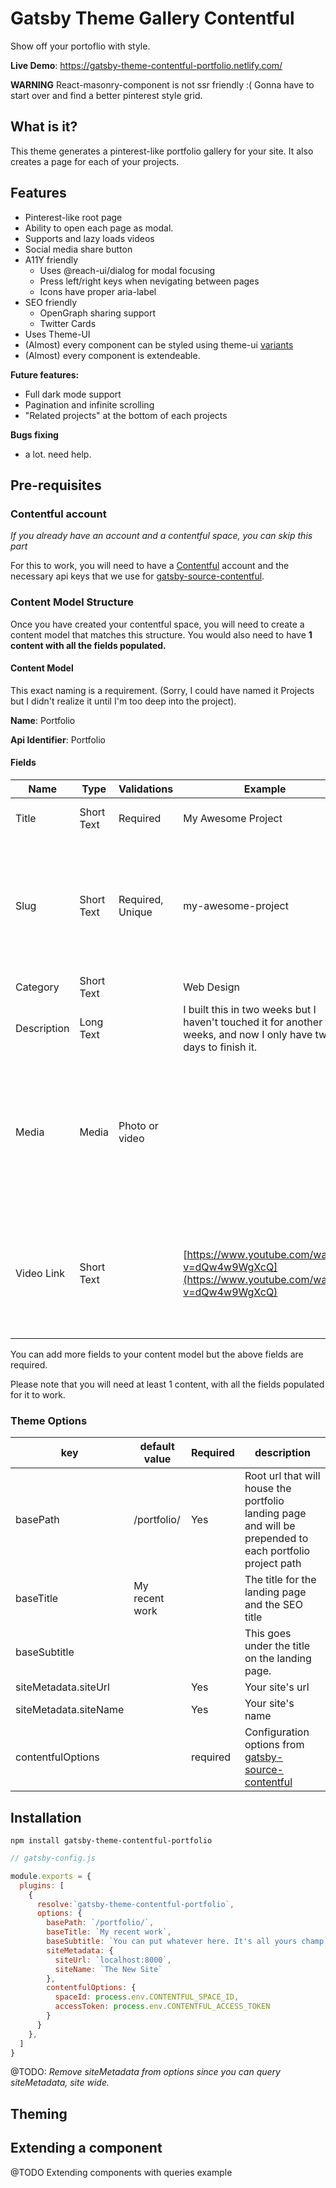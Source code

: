 # Gatsby Theme Gallery Contentful

Show off your portoflio with style.

**Live Demo**: https://gatsby-theme-contentful-portfolio.netlify.com/

**WARNING**
React-masonry-component is not ssr friendly :(
Gonna have to start over and find a better pinterest style grid.

## What is it?
This theme generates a pinterest-like portfolio gallery for your site. It also creates a page for each of your projects.

## Features

- Pinterest-like root page
- Ability to open each page as modal.
- Supports and lazy loads videos
- Social media share button
- A11Y friendly
  - Uses @reach-ui/dialog for modal focusing
  - Press left/right keys when nevigating between pages
  - Icons have proper aria-label
- SEO friendly
  - OpenGraph sharing support
  - Twitter Cards
- Uses Theme-UI
- (Almost) every component can be styled using theme-ui [variants](https://theme-ui.com/guides/variants#themeable-layout-components)
- (Almost) every component is extendeable.

**Future features:**
- Full dark mode support
- Pagination and infinite scrolling
- "Related projects" at the bottom of each projects

**Bugs fixing**
- a lot. need help.


## Pre-requisites

###  Contentful account
*If you already have an account and a contentful space, you can skip this part*

For this to work, you will need to have a [Contentful](https://www.contentful.com/) account and the necessary api keys that we use for
[gatsby-source-contentful](https://www.gatsbyjs.org/packages/gatsby-source-contentful/).

### Content Model Structure

Once you have created your contentful space, you will need to create a content model that matches this structure. You would also need to have __1 content with all the fields populated.__

#### Content Model

This exact naming is a requirement. (Sorry, I could have named it Projects but I didn't realize it until I'm too deep into the project). 

__Name__: Portfolio

__Api Identifier__: Portfolio

#### Fields

| Name | Type | Validations | Example | Description |
|-------------|------------|------------------|--------------------------------------------------------------------------------------------|------------------------------------------------------------------------------------------------------------------------------------------------|
| Title | Short Text | Required | My Awesome Project | Name of the portfolio project. |
| Slug | Short Text | Required, Unique | my-awesome-project | Derived from the title. We would append this to the base path to create to the full path for each page. i.e. `/portfolio/my-awesome-project/` |
| Category | Short Text |  | Web Design |  |
| Description | Long Text |  | I built this in two weeks but I haven't touched it for another two weeks, and now I only have two days to finish it.  |  |
| Media | Media | Photo or video |  | This can be a photo or a video. The theme is smart enough to know which component to use for these specific formats. Might now work with gifs. |
| Video Link | Short Text |  | [https://www.youtube.com/watch?v=dQw4w9WgXcQ](https://www.youtube.com/watch?v=dQw4w9WgXcQ) | If you provide a Youtube, Vimeo or any other video urls, the theme will use it instead of the media you uploaded on contentful.  |

You can add more fields to your content model but the above fields are required.

Please note that you will need at least 1 content, with all the fields populated for it to work.

### Theme Options

| key | default value | Required | description |
|-----------------------|----------------|----------|------------------------------------------------------------------------------------------------------------------------------------------|
| basePath | /portfolio/ | Yes | Root url that will house the portfolio landing page and will be prepended to each portfolio project path |
| baseTitle | My recent work |  | The title for the landing page and the SEO title |
| baseSubtitle |  |  | This goes under the title on the landing page. |
| siteMetadata.siteUrl |  | Yes | Your site's url |
| siteMetadata.siteName |  | Yes | Your site's name |
| contentfulOptions |  | required | Configuration options from [gatsby-source-contentful](https://www.gatsbyjs.org/packages/gatsby-source-contentful/#configuration-options) |

## Installation
`npm install gatsby-theme-contentful-portfolio`
```js
// gatsby-config.js

module.exports = {
  plugins: [
    {
      resolve:`gatsby-theme-contentful-portfolio`,
      options: {
        basePath: `/portfolio/`,
        baseTitle: `My recent work`,
        baseSubtitle: `You can put whatever here. It's all yours champ`,
        siteMetadata: {
          siteUrl: `localhost:8000`,
          siteName: `The New Site`
        },
        contentfulOptions: {
          spaceId: process.env.CONTENTFUL_SPACE_ID,
          accessToken: process.env.CONTENTFUL_ACCESS_TOKEN
        }
      }
    },
  ]
}

```

@TODO: _Remove siteMetadata from options since you can query siteMetadata, site wide._

## Theming

## Extending a component

@TODO Extending components with queries example